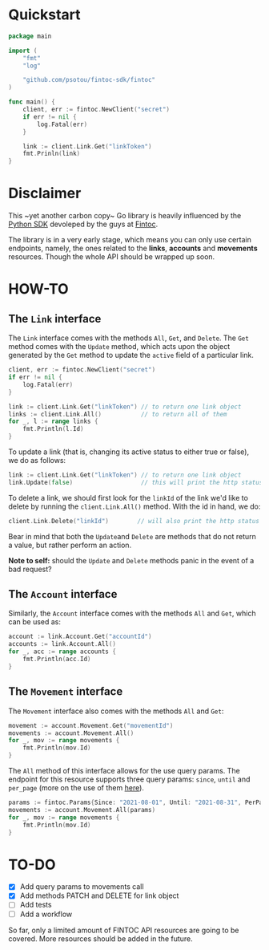 # Quickstart

```go
package main

import (
    "fmt"
    "log"

    "github.com/psotou/fintoc-sdk/fintoc"
)

func main() {
    client, err := fintoc.NewClient("secret")
    if err != nil {
        log.Fatal(err)
    }

    link := client.Link.Get("linkToken")
    fmt.Prinln(link)
}
```

# Disclaimer

This ~yet another carbon copy~  Go library is heavily influenced by the [Python SDK](https://github.com/fintoc-com/fintoc-python) devoleped by the guys at [Fintoc](https://fintoc.com/).

The library is in a very early stage, which means you can only use certain endpoints, namely, the ones related to the **links**, **accounts** and **movements** resources. Though the whole API should be wrapped up soon.

# HOW-TO

## The `Link` interface

The `Link` interface comes with the methods `All`, `Get`, and `Delete`. The `Get` method comes with the `Update` method, which acts upon the object generated by the `Get` method to update the `active` field of a particular link.

```go
client, err := fintoc.NewClient("secret")
if err != nil {
    log.Fatal(err)
}

link := client.Link.Get("linkToken") // to return one link object
links := client.Link.All()           // to return all of them
for _, l := range links {
    fmt.Println(l.Id)
}
```

To update a link (that is, changing its active status to either true or false), we do as follows:

```go
link := client.Link.Get("linkToken") // to return one link object
link.Update(false)                   // this will print the http status code of the request
```

To delete a link, we should first look for the `linkId` of the link we'd like to delete by running the `client.Link.All()` method. With the id in hand, we do:

```go
client.Link.Delete("linkId")        // will also print the http status code of the request
```

Bear in mind that both the `Update`and `Delete` are methods that do not return a value, but rather perform an action.

**Note to self:** should the `Update` and `Delete` methods panic in the event of a bad request? 

## The `Account` interface

Similarly, the `Account` interface comes with the methods `All` and `Get`, which can be used as:

```go
account := link.Account.Get("accountId")
accounts := link.Account.All()
for _, acc := range accounts {
    fmt.Println(acc.Id)
}
```

## The `Movement` interface

The `Movement` interface also comes with the methods `All` and `Get`:

```go
movement := account.Movement.Get("movementId")
movements := account.Movement.All()
for _, mov := range movements {
    fmt.Println(mov.Id)
}
```

The `All` method of this interface allows for the use query params. The endpoint for this resource supports three query params: `since`, `until` and `per_page` (more on the use of them [here](https://docs.fintoc.com/reference/listar-movimientos)). 

```go
params := fintoc.Params{Since: "2021-08-01", Until: "2021-08-31", PerPage: "100"}
movements := account.Movement.All(params)
for _, mov := range movements {
    fmt.Println(mov.Id)
}
```

# TO-DO
                                                                                            
+ [x] Add query params to movements call
+ [x] Add methods PATCH and DELETE for link object
+ [ ] Add tests
+ [ ] Add a workflow

So far, only a limited amount of FINTOC API resources are going to be covered. More resources should be added in the future.
